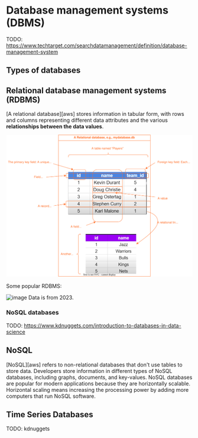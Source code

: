 # Database management systems (DBMS)

TODO: https://www.techtarget.com/searchdatamanagement/definition/database-management-system

## Types of databases

## Relational database management systems (RDBMS)

[A relational database][aws] stores information in tabular form, with rows and columns representing different data attributes and the various **relationships between the data values**.


![](./assets/relational-databases.svg)


Some popular RDBMS:

![image](https://github.com/tapyu/database-lessons/assets/22801918/29b687af-9931-4536-b4cc-f6f85438b0dd)
Data is from 2023.


### NoSQL databases

TODO: https://www.kdnuggets.com/introduction-to-databases-in-data-science



## NoSQL

[NoSQL][aws] refers to non-relational databases that don't use tables to store data. Developers store information in different types of NoSQL databases, including graphs, documents, and key-values. NoSQL databases are popular for modern applications because they are horizontally scalable. Horizontal scaling means increasing the processing power by adding more computers that run NoSQL software.

## Time Series Databases

TODO: kdnuggets
